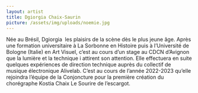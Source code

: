 ```yaml
---
layout: artist
title: Dgiorgia Chaix-Saurin
picture: /assets/img/uploads/noemie.jpg
---
```

Née au Brésil, Dgiorgia  les plaisirs de la scène dès le plus jeune âge. Après une formation universitaire à La Sorbonne en Histoire puis à l’Université de Bologne (Italie) en Art Visuel, c’est au cours d’un stage au CDCN d’Avignon que la lumière et la technique i attirent son attention. Elle effectuera en suite quelques expériences de direction technique auprès du collectif de musique électronique Alivelab. C’est au cours de l’année 2022-2023 qu’elle rejoindra l’équipe de la Conjoncture pour la première création du chorégraphe Kostia Chaix Le Sourire de l’escargot.